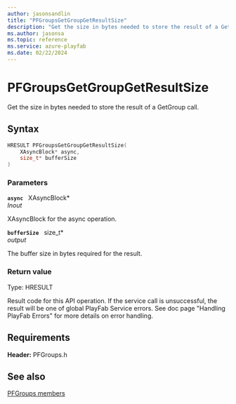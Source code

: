 ```yaml
---
author: jasonsandlin
title: "PFGroupsGetGroupGetResultSize"
description: "Get the size in bytes needed to store the result of a GetGroup call."
ms.author: jasonsa
ms.topic: reference
ms.service: azure-playfab
ms.date: 02/22/2024
---
```


# PFGroupsGetGroupGetResultSize  

Get the size in bytes needed to store the result of a GetGroup call.  

## Syntax  
  
```cpp
HRESULT PFGroupsGetGroupGetResultSize(  
    XAsyncBlock* async,  
    size_t* bufferSize  
)  
```  
  
### Parameters  
  
**`async`** &nbsp; XAsyncBlock*  
*_Inout_*  
  
XAsyncBlock for the async operation.  
  
**`bufferSize`** &nbsp; size_t*  
*output*  
  
The buffer size in bytes required for the result.  
  
  
### Return value
Type: HRESULT
  
Result code for this API operation. If the service call is unsuccessful, the result will be one of global PlayFab Service errors. See doc page "Handling PlayFab Errors" for more details on error handling.
  
  
## Requirements  
  
**Header:** PFGroups.h
  
## See also  
[PFGroups members](../pfgroups_members.md)  

  
  
